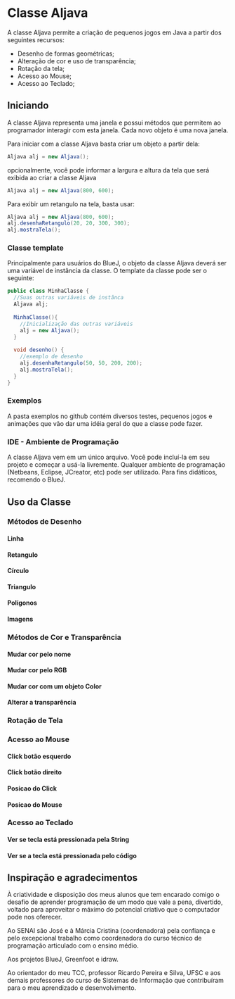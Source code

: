 Classe Aljava 
=====

A classe Aljava permite a criação de pequenos jogos em Java a partir dos seguintes recursos:

* Desenho de formas geométricas;
* Alteração de cor e uso de transparência;
* Rotação da tela;
* Acesso ao Mouse;
* Acesso ao Teclado;

## Iniciando

A classe Aljava representa uma janela e possui métodos que permitem ao programador interagir com esta janela.
Cada novo objeto é uma nova janela.

Para iniciar com a classe Aljava basta criar um objeto a partir dela:

```java
Aljava alj = new Aljava();
```

opcionalmente, você pode informar a largura e altura da tela que será exibida ao criar a classe Aljava

```java
Aljava alj = new Aljava(800, 600);
```

Para exibir um retangulo na tela, basta usar:

```java
Aljava alj = new Aljava(800, 600);
alj.desenhaRetangulo(20, 20, 300, 300);
alj.mostraTela();
```

### Classe template

Principalmente para usuários do BlueJ, o objeto da classe Aljava deverá ser uma variável de instância da classe.
O template da classe pode ser o seguinte:

```java
public class MinhaClasse {
  //Suas outras variáveis de instânca
  Aljava alj;
  
  MinhaClasse(){
    //Inicialização das outras variáveis
    alj = new Aljava();
  }
  
  void desenho() {
    //exemplo de desenho
    alj.desenhaRetangulo(50, 50, 200, 200);
    alj.mostraTela();
  }
}
```

### Exemplos

A pasta exemplos no github contém diversos testes, pequenos jogos e animações que vão dar uma idéia geral do que a classe pode fazer.

### IDE - Ambiente de Programação

A classe Aljava vem em um único arquivo. Você pode incluí-la em seu projeto e começar a usá-la livremente. Qualquer ambiente de programação (Netbeans, Eclipse, JCreator, etc) pode ser utilizado. Para fins didáticos, recomendo o BlueJ.

## Uso da Classe

### Métodos de Desenho

#### Linha
#### Retangulo
#### Círculo
#### Triangulo
#### Polígonos
#### Imagens

### Métodos de Cor e Transparência

#### Mudar cor pelo nome
#### Mudar cor pelo RGB
#### Mudar cor com um objeto Color
#### Alterar a transparência

### Rotação de Tela

### Acesso ao Mouse

#### Click botão esquerdo
#### Click botão direito
#### Posicao do Click
#### Posicao do Mouse

### Acesso ao Teclado

#### Ver se tecla está pressionada pela String
#### Ver se a tecla está pressionada pelo código

## Inspiração e agradecimentos

À criatividade e disposição dos meus alunos que tem encarado comigo o desafio de aprender programação de um modo que vale a pena, divertido, voltado para aproveitar o máximo do potencial criativo que o computador pode nos oferecer.

Ao SENAI são José e à Márcia Cristina (coordenadora) pela confiança e pelo excepcional trabalho como coordenadora do curso técnico de programação articulado com o ensino médio.

Aos projetos BlueJ, Greenfoot e idraw.

Ao orientador do meu TCC, professor Ricardo Pereira e Silva, UFSC e aos demais professores do curso de Sistemas de Informação que contribuíram para o meu aprendizado e desenvolvimento.

